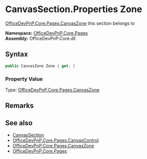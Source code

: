 # CanvasSection.Properties Zone
 [OfficeDevPnP.Core.Pages.CanvasZone](OfficeDevPnP.Core.Pages.CanvasZone.md)  this section belongs to  

**Namespace:** [OfficeDevPnP.Core.Pages](OfficeDevPnP.Core.Pages.md)  
**Assembly:** OfficeDevPnP.Core.dll  
## Syntax
```C#
public CanvasZone Zone { get; }
```

### Property Value
Type: [OfficeDevPnP.Core.Pages.CanvasZone](OfficeDevPnP.Core.Pages.CanvasZone.md)  

## Remarks
  
## See also
- [CanvasSection](OfficeDevPnP.Core.Pages.CanvasSection.md) 
- [OfficeDevPnP.Core.Pages.CanvasControl](OfficeDevPnP.Core.Pages.CanvasControl.md)
- [OfficeDevPnP.Core.Pages.CanvasZone](OfficeDevPnP.Core.Pages.CanvasZone.md)
- [OfficeDevPnP.Core.Pages](OfficeDevPnP.Core.Pages.md) 
